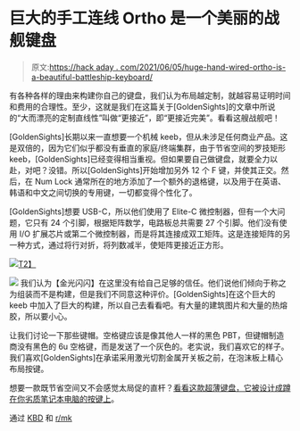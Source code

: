 # 巨大的手工连线 Ortho 是一个美丽的战舰键盘

> 原文:[https://hack aday . com/2021/06/05/huge-hand-wired-ortho-is-a-beautiful-battleship-keyboard/](https://hackaday.com/2021/06/05/huge-hand-wired-ortho-is-a-beautiful-battleship-keyboard/)

有各种各样的理由来构建你自己的键盘，我们认为布局越定制，就越容易证明时间和费用的合理性。至少，这就是我们在这篇关于[GoldenSights]的文章中所说的“大而漂亮的定制直线性”叫做“更接近”，即“更接近完美”。看看这艘战舰吧！

[GoldenSights]长期以来一直想要一个机械 keeb，但从未涉足任何商业产品。这是双倍的，因为它们似乎都没有垂直的家庭/终端集群，由于节省空间的罗技矩形 keeb，[GoldenSights]已经变得相当重视。但如果要自己做键盘，就要全力以赴，对吧？没错。所以[GoldenSights]开始增加另外 12 个 F 键，并使其正交。然后，在 Num Lock 通常所在的地方添加了一个额外的退格键，以及用于在英语、韩语和中文之间切换的专用键，一切都变得个性化了。

[GoldenSights]想要 USB-C，所以他们使用了 Elite-C 微控制器，但有一个大问题，它只有 24 个引脚，根据矩阵数学，电路板总共需要 27 个引脚。他们没有使用 I/O 扩展芯片或第二个微控制器，而是将其连接成双工矩阵。这是连接矩阵的另一种方式，通过将行对折，将列数减半，使矩阵更接近正方形。

[![](../Images/e7748d5941f261951fbbe83ea787eadf.png)T2】](https://hackaday.com/wp-content/uploads/2021/06/huge-ortho-wiring-duplex.jpg)

[![](../Images/9137fc026ba12556f82167614000657d.png)](https://hackaday.com/wp-content/uploads/2021/06/huge-ortho-inner.jpg) 我们认为【金光闪闪】在这里没有给自己足够的信任。他们说他们倾向于称之为组装而不是构建，但是我们不同意这种评价。[GoldenSights]在这个巨大的 keeb 中加入了巨大的构建，所以自己去看看吧。有大量的建筑图片和大量的热熔胶，所以要小心。

让我们讨论一下那些键帽。空格键应该是像其他人一样的黑色 PBT，但键帽制造商没有黑色的 6u 空格键，而是发送了一个灰色的。老实说，我们喜欢它的样子。我们喜欢[GoldenSights]在承诺采用激光切割金属开关板之前，在泡沫板上精心布局按键。

想要一款既节省空间又不会感觉太局促的直杆？[看看这款超薄键盘，它被设计成蹲在你劣质笔记本电脑的按键上](https://hackaday.com/2021/05/04/typematrix-ez-reach-2030-is-better-than-your-laptop-keyboard/)。

通过 [KBD](https://kbd.news/Nearer-a-118-key-ortho-703.html) 和 [r/mk](https://www.reddit.com/r/MechanicalKeyboards/comments/nnbeqj/nearer_handwired_118key_ortholinear_with_gateron/)